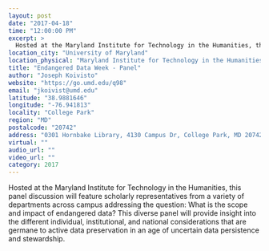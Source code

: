 ```yaml
---
layout: post
date: "2017-04-18"
time: "12:00:00 PM"
excerpt: >
  Hosted at the Maryland Institute for Technology in the Humanities, this panel discussion will feature scholarly representatives from a ...
location_city: "University of Maryland"
location_physical: "Maryland Institute for Technology in the Humanities, College Park, Maryland"
title: "Endangered Data Week - Panel"
author: "Joseph Koivisto"
website: "https://go.umd.edu/q98"
email: "jkoivist@umd.edu"
latitude: "38.9881646"
longitude: "-76.941813"
locality: "College Park"
region: "MD"
postalcode: "20742"
address: "0301 Hornbake Library, 4130 Campus Dr, College Park, MD 20742, United States"
virtual: ""
audio_url: ""
video_url: ""
category: 2017
---
```


Hosted at the Maryland Institute for Technology in the Humanities, this panel discussion will feature scholarly representatives from a variety of departments across campus addressing the question: What is the scope and impact of endangered data? This diverse panel will provide insight into the different individual, institutional, and national considerations that are germane to active data preservation in an age of uncertain data persistence and stewardship.
